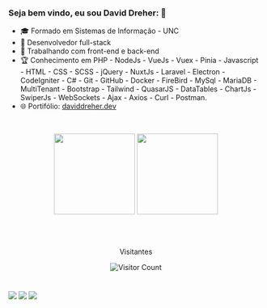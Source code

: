 ### Seja bem vindo, eu sou David Dreher: 👋

- 🎓 Formado em Sistemas de Informação - UNC
- 🧔 Desenvolvedor full-stack
- 👔 Trabalhando com front-end e back-end
- 🏆 Conhecimento em PHP - NodeJs - VueJs - Vuex - Pinia - Javascript - HTML - CSS - SCSS - jQuery - NuxtJs - Laravel - Electron - CodeIgniter - C# - Git - GitHub - Docker - FireBird - MySql - MariaDB - MultiTenant - Bootstrap - Tailwind - QuasarJS - DataTables - ChartJs - SwiperJs - WebSockets - Ajax - Axios - Curl - Postman.
- 🌐 Portifólio: <a target="_blank" href="https://daviddreher.dev">daviddreher.dev</a>

 <br>
 <p align="center"> 
<img src="https://github-readme-stats.vercel.app/api?username=DavidDreher98&show_icons=true&hide_border=false&theme=dark" height="160px"> <img src="https://github-readme-streak-stats.herokuapp.com/?user=DavidDreher98&theme=dark" height="160px">
</p>
<br>  
<br>
<p align="center">Visitantes</p>
<p align="center"> 
  <img src="https://profile-counter.glitch.me/DavidDreher98/count.svg" alt="Visitor Count" align="center" />
</p>
  
  #
  
<div> 
<a href="https://www.linkedin.com/in/david-dreher-281290225/" target="_blank"><img src="https://img.shields.io/badge/-Linkedin-%230a66c2?style=for-the-badge&logo=linkedin&logoColor=white" target="_blank"></a>
  <a href="https://instagram.com/daviddreher.dev" target="_blank"><img src="https://img.shields.io/badge/-Instagram-%23E4405F?style=for-the-badge&logo=instagram&logoColor=white" target="_blank"></a>
  <a href = "mailto:david.dreier@hotmail.com"><img src="https://img.shields.io/badge/-Gmail-%23333?style=for-the-badge&logo=gmail&logoColor=white" target="_blank"></a>
</div>
